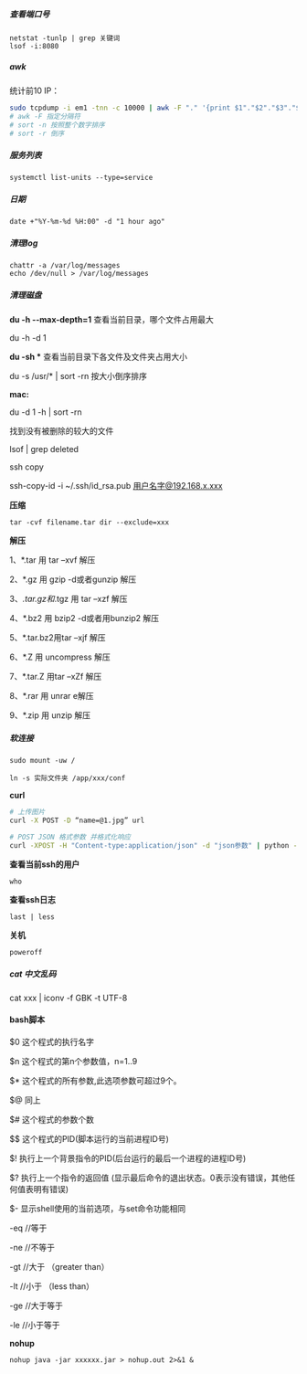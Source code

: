##### 查看端口号 

```
netstat -tunlp | grep 关键词
lsof -i:8080
```



##### awk

统计前10 IP：

```bash
sudo tcpdump -i em1 -tnn -c 10000 | awk -F "." '{print $1"."$2"."$3"."$4}' | sort | uniq -c | sort -nr | head -n 10
# awk -F 指定分隔符
# sort -n 按照整个数字排序
# sort -r 倒序
```



##### 服务列表 

```
systemctl list-units --type=service
```



##### 日期

```
date +"%Y-%m-%d %H:00" -d "1 hour ago"
```



##### 清理log

```
chattr -a /var/log/messages
echo /dev/null > /var/log/messages
```



##### 清理磁盘

**du -h --max-depth=1** 查看当前目录，哪个文件占用最大

du -h -d 1

**du -sh \*** 查看当前目录下各文件及文件夹占用大小

du -s /usr/* | sort -rn 按大小倒序排序

**mac:**

du -d 1 -h | sort -rn

找到没有被删除的较大的文件

lsof | grep deleted

ssh copy

ssh-copy-id -i ~/.ssh/id_rsa.pub 用户名字@192.168.x.xxx



**压缩**

```
tar -cvf filename.tar dir --exclude=xxx
```



**解压**

1、*.tar 用 tar –xvf 解压

2、*.gz 用 gzip -d或者gunzip 解压

3、*.tar.gz和*.tgz 用 tar –xzf 解压

4、*.bz2 用 bzip2 -d或者用bunzip2 解压

5、*.tar.bz2用tar –xjf 解压

6、*.Z 用 uncompress 解压

7、*.tar.Z 用tar –xZf 解压

8、*.rar 用 unrar e解压

9、*.zip 用 unzip 解压



##### 软连接

```
sudo mount -uw /

ln -s 实际文件夹 /app/xxx/conf
```



**curl**

```bash
# 上传图片
curl -X POST -D “name=@1.jpg” url

# POST JSON 格式参数 并格式化响应
curl -XPOST -H "Content-type:application/json" -d "json参数" | python -m json.tool
```



**查看当前ssh的用户**

```
who
```



**查看ssh日志**

```
last | less
```



**关机**

```bash
poweroff
```



##### cat 中文乱码

cat xxx | iconv -f GBK -t UTF-8



#### bash脚本

$0 这个程式的执行名字

$n 这个程式的第n个参数值，n=1..9

$* 这个程式的所有参数,此选项参数可超过9个。

$@ 同上

$# 这个程式的参数个数

$$ 这个程式的PID(脚本运行的当前进程ID号)

$! 执行上一个背景指令的PID(后台运行的最后一个进程的进程ID号)

$? 执行上一个指令的返回值 (显示最后命令的退出状态。0表示没有错误，其他任何值表明有错误)

$- 显示shell使用的当前选项，与set命令功能相同

-eq      //等于

-ne      //不等于

-gt       //大于 （greater than）

-lt       //小于  （less than）

-ge       //大于等于

-le       //小于等于



**nohup**

```
nohup java -jar xxxxxx.jar > nohup.out 2>&1 &
```



